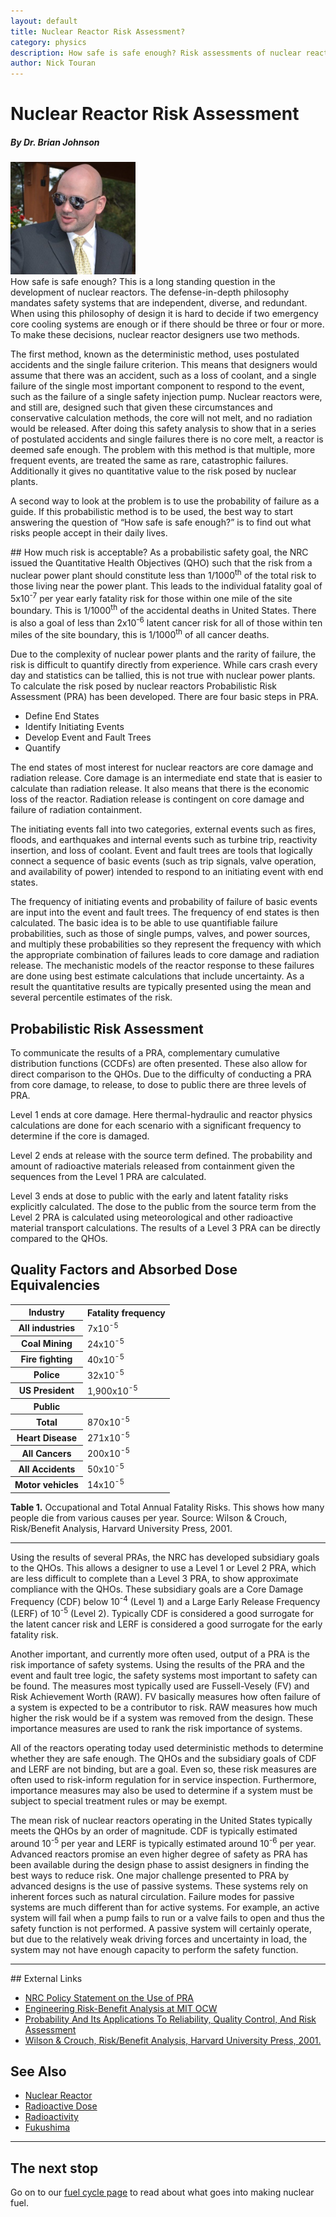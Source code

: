 ```yaml
---
layout: default
title: Nuclear Reactor Risk Assessment?
category: physics
description: How safe is safe enough? Risk assessments of nuclear reactors
author: Nick Touran
---
```

<div class="row">
<div class="col-md-8" markdown="1">

# Nuclear Reactor Risk Assessment
##### By Dr. Brian Johnson
<div class="float-end"><img class="rounded img-fluid" src="/img/bjohnson.jpg" style="max-width:200px;" alt="The author, Brian Johnson, is a PRA analyst heavily involved in innovative nuclear reactor design. " title="The author, Brian Johnson, is a PRA analyst heavily involved in innovative nuclear reactor design." /></div>
How safe is safe enough? This is a long standing question in the development of
nuclear reactors.  The defense-in-depth philosophy mandates safety systems that
are independent, diverse, and redundant.  When using this philosophy of design
it is hard to decide if two emergency core cooling systems are enough or if
there should be three or four or more. To make these decisions, nuclear reactor
designers use two methods. 

The first method, known as the deterministic method, uses postulated accidents
and the single failure criterion.  This means that designers would assume that
there was an accident, such as a loss of coolant, and a single failure of the
single most important component to respond to the event, such as the failure of
a single safety injection pump.  Nuclear reactors were, and still are, designed
such that given these circumstances and conservative calculation methods, the
core will not melt, and no radiation would be released.  After doing this
safety analysis to show that in a series of postulated accidents and single
failures there is no core melt, a reactor is deemed safe enough.  The problem
with this method is that multiple, more frequent events, are treated the same
as rare, catastrophic failures.  Additionally it gives no quantitative value to
the risk posed by nuclear plants. 

A second way to look at the problem is to use the probability of failure as a guide.  If this
probabilistic method is to be used, the best way to start answering the question of “How safe is
safe enough?” is to find out what risks people accept in their daily lives.

</div>
</div>

<div class="row">
<div class="col-md-8" markdown="1">
## How much risk is acceptable?
As a probabilistic safety goal, the NRC issued the Quantitative Health Objectives (QHO) such that
the risk from a nuclear power plant should constitute less than 1/1000<sup>th</sup> of the total
risk to those living near the power plant. This leads to the individual fatality goal of
5x10<sup>-7</sup> per year early fatality risk for those within one mile of the site boundary.  This
is 1/1000<sup>th</sup> of the accidental deaths in United States.  There is also a goal of less than
2x10<sup>-6</sup> latent cancer risk for all of those within ten miles of the site boundary, this is
1/1000<sup>th</sup> of all cancer deaths.

Due to the complexity of nuclear power plants and the rarity of failure, the risk is difficult to
quantify directly from experience.  While cars crash every day and statistics can be tallied, this
is not true with nuclear power plants.  To calculate the risk posed by nuclear reactors
Probabilistic Risk Assessment (PRA) has been developed.  There are four basic steps in PRA.

* Define End States
* Identify Initiating Events
* Develop Event and Fault Trees
* Quantify

The end states of most interest for nuclear reactors are core damage and radiation release.  Core
damage is an intermediate end state that is easier to calculate than radiation release.  It also
means that there is the economic loss of the reactor.  Radiation release is contingent on core
damage and failure of radiation containment.

The initiating events fall into two categories, external events such as fires, floods, and
earthquakes and internal events such as turbine trip, reactivity insertion, and loss of coolant.
Event and fault trees are tools that logically connect a sequence of basic events (such as trip
signals, valve operation, and availability of power) intended to respond to an initiating event with
end states.

The frequency of initiating events and probability of failure of basic events are input into the
event and fault trees.  The frequency of end states is then calculated. The basic idea is to be able
to use quantifiable failure probabilities, such as those of single pumps, valves, and power sources,
and multiply these probabilities so they represent the frequency with which the appropriate
combination of failures leads to core damage and radiation release.  The mechanistic models of the
reactor response to these failures are done using best estimate calculations that include
uncertainty.  As a result the quantitative results are typically presented using the mean and
several percentile estimates of the risk.

## Probabilistic Risk Assessment

To communicate the results of a PRA, complementary cumulative distribution functions (CCDFs) are
often presented.  These also allow for direct comparison to the QHOs.  Due to the difficulty of
conducting a PRA from core damage, to release, to dose to public there are three levels of PRA.

Level 1 ends at core damage.  Here thermal-hydraulic and reactor physics calculations are done for
each scenario with a significant frequency to determine if the core is damaged.

Level 2 ends at release with the source term defined.  The probability and amount of radioactive
materials released from containment given the sequences from the Level 1 PRA are calculated.

Level 3 ends at dose to public with the early and latent fatality risks explicitly calculated.  The
dose to the public from the source term from the Level 2 PRA is calculated using meteorological and
other radioactive material transport calculations.  The results of a Level 3 PRA can be directly
compared to the QHOs.

## Quality Factors and Absorbed Dose Equivalencies

<table class="table table-striped">
<tr><th>Industry</th><th>Fatality frequency</th></tr>
<tr><th>All industries </th> <td>7x10<sup>-5</sup></td> </tr> 
<tr><th>Coal Mining</th><td>24x10<sup>-5</sup></td></tr> 
<tr><th>Fire fighting</th><td>40x10<sup>-5</sup></td></tr>
<tr><th>Police</th><td>32x10<sup>-5</sup></td></tr>
<tr><th>US President</th><td>1,900x10<sup>-5</sup></td></tr>

<tr><th>Public</th><th ></th></tr>
<tr><th>Total</th><td>870x10<sup>-5</sup></td></tr>
<tr><th>Heart Disease</th><td>271x10<sup>-5</sup></td></tr>
<tr><th>All Cancers</th><td>200x10<sup>-5</sup></td></tr>
<tr><th>All Accidents</th><td>50x10<sup>-5</sup></td></tr>
<tr><th>Motor vehicles</th><td>14x10<sup>-5</sup></td></tr>
</table>

<p class="caption"><strong>Table 1.</strong> Occupational and Total Annual Fatality Risks. This
shows how many people die from various causes per year. Source: Wilson &amp; Crouch, Risk/Benefit
Analysis, Harvard University Press, 2001.</p>
<hr/>


Using the results of several PRAs, the NRC has developed subsidiary goals to the QHOs.  This allows
a designer to use a Level 1 or Level 2 PRA, which are less difficult to complete than a Level 3 PRA,
to show approximate compliance with the QHOs.  These subsidiary goals are a Core Damage Frequency
(CDF) below 10<sup>-4</sup> (Level 1) and a Large Early Release Frequency (LERF) of 10<sup>-5</sup>
(Level 2).  Typically CDF is considered a good surrogate for the latent cancer risk and LERF is
considered a good surrogate for the early fatality risk.

Another important, and currently more often used, output of a PRA is the risk importance of safety
systems.  Using the results of the PRA and the event and fault tree logic, the safety systems most
important to safety can be found.  The measures most typically used are Fussell-Vesely (FV) and Risk
Achievement Worth (RAW).  FV basically measures how often failure of a system is expected to be a
contributor to risk.  RAW measures how much higher the risk would be if a system was removed from
the design.  These importance measures are used to rank the risk importance of systems.

All of the reactors operating today used deterministic methods to determine whether they are safe
enough.  The QHOs and the subsidiary goals of CDF and LERF are not binding, but are a goal.  Even
so, these risk measures are often used to risk-inform regulation for in service inspection.
Furthermore, importance measures may also be used to determine if a system must be subject to
special treatment rules or may be exempt.

The mean risk of nuclear reactors operating in the United States typically meets the QHOs by an
order of magnitude.  CDF is typically estimated around 10<sup>-5</sup> per year and LERF is
typically estimated around 10<sup>-6</sup> per year. Advanced reactors promise an even higher degree
of safety as PRA has been available during the design phase to assist designers in finding the best
ways to reduce risk.  One major challenge presented to PRA by advanced designs is the use of passive
systems.  These systems rely on inherent forces such as natural circulation.  Failure modes for
passive systems are much different than for active systems.  For example, an active system will fail
when a pump fails to run or a valve fails to open and thus the safety function is not performed.  A
passive system will certainly operate, but due to the relatively weak driving forces and uncertainty
in load, the system may not have enough capacity to perform the safety function.

</div>
</div>

<hr/>

<div class="row">
<div class="col-md-8" markdown="1">
## External Links
<ul>
<li><a href="https://www.nrc.gov/reading-rm/doc-collections/commission/policy/60fr42622.pdf">NRC Policy Statement on the Use of PRA</a></li>
<li><a href="https://ocw.mit.edu/courses/engineering-systems-division/esd-72-engineering-risk-benefit-analysis-spring-2007/">Engineering Risk-Benefit Analysis at MIT OCW</a></li>
<li><a href="https://ocw.mit.edu/courses/nuclear-engineering/22-38-probability-and-its-applications-to-reliability-quality-control-and-risk-assessment-fall-2005/">Probability And Its Applications To Reliability, Quality Control, And Risk Assessment</a></li>
<li><a href="http://www.hup.harvard.edu/catalog.php?isbn=9780674005297">Wilson &amp; Crouch, Risk/Benefit Analysis, Harvard University Press, 2001.</a></li>
</ul>

## See Also
<ul>
<li><a href="{% link reactors.md %}">Nuclear Reactor</a></li>
<li><a href="{% link dose.md %}">Radioactive Dose</a></li>
<li><a href="{% link radioactivity.md %}">Radioactivity</a></li>
<li><a href="{% link fukushima.html %}">Fukushima</a></li>
</ul>
</div>
</div>


<hr/>

<div class="row">
<div class="col-md-8">
<h2>The next stop</h2>
<p>Go on to our <a href="{% link fuel-cycle.md %}">fuel cycle page</a> to read about what goes into making nuclear fuel.</p>
</div>
</div>

